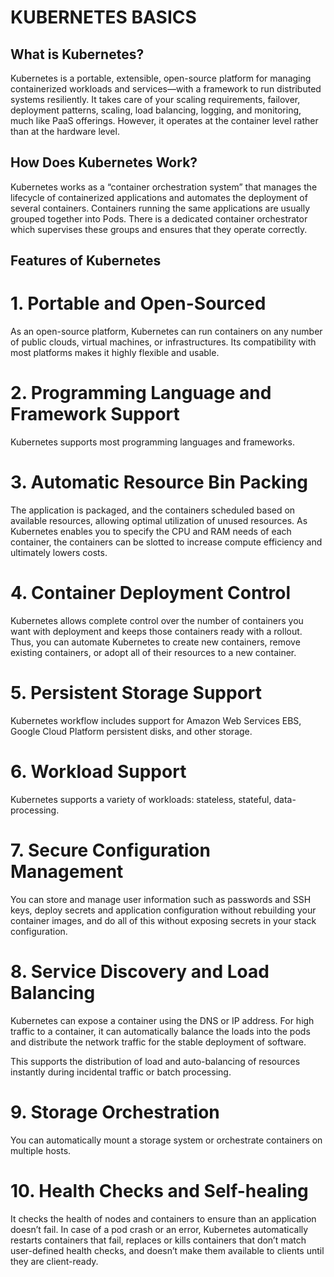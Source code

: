 # KUBERNETES BASICS

## What is Kubernetes?

Kubernetes is a portable, extensible, open-source platform for managing containerized workloads and services—with a framework to run distributed systems resiliently. It takes care of your scaling requirements, failover, deployment patterns, scaling, load balancing, logging, and monitoring, much like PaaS offerings. However, it operates at the container level rather than at the hardware level.


## How Does Kubernetes Work?

Kubernetes works as a “container orchestration system” that manages the lifecycle of containerized applications and automates the deployment of several containers. Containers running the same applications are usually grouped together into Pods. There is a dedicated container orchestrator which supervises these groups and ensures that they operate correctly.


## Features of Kubernetes

# 1. Portable and Open-Sourced 
As an open-source platform, Kubernetes can run containers on any number of public clouds, virtual machines, or infrastructures. Its compatibility with most platforms makes it highly flexible and usable.

# 2. Programming Language and Framework Support 
Kubernetes supports most programming languages and frameworks.

# 3. Automatic Resource Bin Packing 
The application is packaged, and the containers scheduled based on available resources, allowing optimal utilization of unused resources. As Kubernetes enables you to specify the CPU and RAM needs of each container, the containers can be slotted to increase compute efficiency and ultimately lowers costs.  

# 4. Container Deployment Control 
Kubernetes allows complete control over the number of containers you want with deployment and keeps those containers ready with a rollout. Thus, you can automate Kubernetes to create new containers, remove existing containers, or adopt all of their resources to a new container. 

# 5. Persistent Storage Support 
Kubernetes workflow includes support for Amazon Web Services EBS, Google Cloud Platform persistent disks, and other storage.

# 6. Workload Support 
Kubernetes supports a variety of workloads: stateless, stateful, data-processing. 

# 7. Secure Configuration Management 
You can store and manage user information such as passwords and SSH keys, deploy secrets and application configuration without rebuilding your container images, and do all of this without exposing secrets in your stack configuration.

# 8. Service Discovery and Load Balancing 
Kubernetes can expose a container using the DNS or IP address. For high traffic to a container, it can automatically balance the loads into the pods and distribute the network traffic for the stable deployment of software. 

This supports the distribution of load and auto-balancing of resources instantly during incidental traffic or batch processing. 

# 9. Storage Orchestration 
You can automatically mount a storage system or orchestrate containers on multiple hosts.

# 10. Health Checks and Self-healing 
It checks the health of nodes and containers to ensure than an application doesn’t fail. In case of a pod crash or an error, Kubernetes automatically restarts containers that fail, replaces or kills containers that don’t match user-defined health checks, and doesn’t make them available to clients until they are client-ready.




